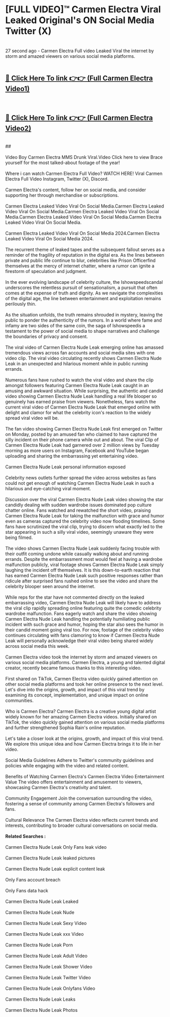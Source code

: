 # [FULL VIDEO]™ Carmen Electra Viral Leaked Original's ON Social Media Twitter (X) <br>
<br>
27 second ago - Carmen Electra Full video Leaked Viral the internet by storm and amazed viewers on various social media platforms.<br>

 <br>

##  <a href="https://play.123hd.live?title=Full Carmen_Electra&ref=git">🔴 Click Here To link 👉👉 (Full Carmen Electra Video1)</a><br>
  <br>

##  <a href="https://play.123hd.live?title=Full Carmen_Electra&ref=git">🔴 Click Here To link 👉👉 (Full Carmen Electra Video2)</a><br>
  <br>
  ##


  <br>

  <br>
Video Boy Carmen Electra MMS Drunk Viral.Video Click here to view Brace yourself for the most talked-about footage of the year!
<br><br>
Where i can watch Carmen Electra Full Video? WATCH HERE! Viral Carmen Electra Full Video Instagram, Twitter (X), Discord.
<br><br>
Carmen Electra's content, follow her on social media, and consider supporting her through merchandise or subscriptions.
<br><br>
Carmen Electra Leaked Video Viral On Social Media.Carmen Electra Leaked Video Viral On Social Media.Carmen Electra Leaked Video Viral On Social Media.Carmen Electra Leaked Video Viral On Social Media.Carmen Electra Leaked Video Viral On Social Media.
<br><br>
Carmen Electra Leaked Video Viral On Social Media 2024.Carmen Electra Leaked Video Viral On Social Media 2024.
<br><br>
The recurrent theme of leaked tapes and the subsequent fallout serves as a reminder of the fragility of reputation in the digital era. As the lines between private and public life continue to blur, celebrities like Prison Officerfind themselves at the mercy of internet chatter, where a rumor can ignite a firestorm of speculation and judgment.
<br><br>
In the ever evolving landscape of celebrity culture, the Ishowspeedscandal underscores the relentless pursuit of sensationalism, a pursuit that often comes at the expense of truth and dignity. As we navigate the complexities of the digital age, the line between entertainment and exploitation remains perilously thin.
<br><br>
As the situation unfolds, the truth remains shrouded in mystery, leaving the public to ponder the authenticity of the rumors. In a world where fame and infamy are two sides of the same coin, the saga of Ishowspeedis a testament to the power of social media to shape narratives and challenge the boundaries of privacy and consent.
<br><br>
The viral video of Carmen Electra Nude Leak emerging online has amassed tremendous views across fan accounts and social media sites with one video clip. The viral video circulating recently shows Carmen Electra Nude Leak in an unexpected and hilarious moment while in public running errands.
<br><br>
Numerous fans have rushed to watch the viral video and share the clip amongst followers featuring Carmen Electra Nude Leak caught in an amusing and awkward situation. While surprising, the authentic and candid video showing Carmen Electra Nude Leak handling a real life blooper so genuinely has earned praise from viewers. Nonetheless, fans watch the current viral video of Carmen Electra Nude Leak that emerged online with delight and clamor for what the celebrity icon's reaction to the widely spread viral video will be.
<br><br>
The fan video showing Carmen Electra Nude Leak first emerged on Twitter on Monday, posted by an amused fan who claimed to have captured the silly incident on their phone camera while out and about. The viral Clip of Carmen Electra Nude Leak had garnered over 2 million views by Tuesday morning as more users on Instagram, Facebook and YouTube began uploading and sharing the embarrassing yet entertaining video.
<br><br>
Carmen Electra Nude Leak personal information exposed
<br><br>
Celebrity news outlets further spread the video across websites as fans could not get enough of watching Carmen Electra Nude Leak in such a hilarious and eye-catching viral moment.
<br><br>
Discussion over the viral Carmen Electra Nude Leak video showing the star candidly dealing with sudden wardrobe issues dominated pop culture chatter online. Fans watched and rewatched the short video, praising Carmen Electra Nude Leak for taking the malfunction with grace and humor even as cameras captured the celebrity video now flooding timelines. Some fans have scrutinized the viral clip, trying to discern what exactly led to the star appearing in such a silly viral video, seemingly unaware they were being filmed.
<br><br>
The video shows Carmen Electra Nude Leak suddenly facing trouble with their outfit coming undone while casually walking about and running errands. Despite the embarrassment most would feel at having a wardrobe malfunction publicly, viral footage shows Carmen Electra Nude Leak simply laughing the incident off themselves. It is this down-to-earth reaction that has earned Carmen Electra Nude Leak such positive responses rather than ridicule after surprised fans rushed online to see the video and share the celebrity blooper seen around the internet.
<br><br>
While reps for the star have not commented directly on the leaked embarrassing video, Carmen Electra Nude Leak will likely have to address the viral clip rapidly spreading online featuring quite the comedic celebrity wardrobe malfunction. Fans eagerly watch and share the video showing Carmen Electra Nude Leak handling the potentially humiliating public incident with such grace and humor, hoping the star also sees the humor in their candid moment going viral too. For now, footage of the celebrity video continues circulating with fans clamoring to know if Carmen Electra Nude Leak will personally acknowledge their viral video being shared widely across social media this week.
<br><br>
Carmen Electra video took the internet by storm and amazed viewers on various social media platforms. Carmen Electra, a young and talented digital creator, recently became famous thanks to this interesting video.
<br><br>
First shared on TikTok, Carmen Electra video quickly gained attention on other social media platforms and took her online presence to the next level. Let's dive into the origins, growth, and impact of this viral trend by examining its concept, implementation, and unique impact on online communities.
<br><br>
Who is Carmen Electra? Carmen Electra is a creative young digital artist widely known for her amazing Carmen Electra videos. Initially shared on TikTok, the video quickly gained attention on various social media platforms and further strengthened Sophia Rain's online reputation.
<br><br>
Let's take a closer look at the origins, growth, and impact of this viral trend. We explore this unique idea and how Carmen Electra brings it to life in her video.
<br><br>
Social Media Guidelines Adhere to Twitter's community guidelines and policies while engaging with the video and related content.
<br><br>
Benefits of Watching Carmen Electra's Carmen Electra Video Entertainment Value The video offers entertainment and amusement to viewers, showcasing Carmen Electra's creativity and talent.
<br><br>
Community Engagement Join the conversation surrounding the video, fostering a sense of community among Carmen Electra's followers and fans.
<br><br>
Cultural Relevance The Carmen Electra video reflects current trends and interests, contributing to broader cultural conversations on social media.
<br><br>
<strong>Related Searches :</strong>
<br><br>
Carmen Electra Nude Leak Only Fans leak video
<br><br>
Carmen Electra Nude Leak leaked pictures
<br><br>
Carmen Electra Nude Leak explicit content leak
<br><br>
Only Fans account breach
<br><br>
Only Fans data hack
<br><br>
Carmen Electra Nude Leak Leaked
<br><br>
Carmen Electra Nude Leak Nude
<br><br>
Carmen Electra Nude Leak Sexy Video
<br><br>
Carmen Electra Nude Leak xxx Video
<br><br>
Carmen Electra Nude Leak Porn
<br><br>
Carmen Electra Nude Leak Adult Video
<br><br>
Carmen Electra Nude Leak Shower Video
<br><br>
Carmen Electra Nude Leak Twitter Video
<br><br>
Carmen Electra Nude Leak Onlyfans Video
<br><br>
Carmen Electra Nude Leak Leaks
<br><br>
Carmen Electra Nude Leak Photos